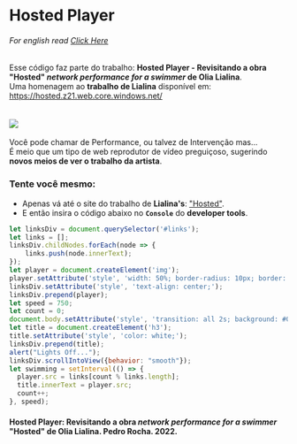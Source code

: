 # **Hosted Player**

###### For english read [Click Here](https://github.com/rochasdemarte/Hosted-Player/edit/main/README.md)<br/>
Esse código faz parte do trabalho: **Hosted Player - Revisitando a obra "Hosted" *network performance for a swimmer* de Olia Lialina**.<br/>
Uma homenagem ao **trabalho de Lialina** disponível em: https://hosted.z21.web.core.windows.net/<br/>
<br/>
<br/>
![](https://github.com/rochasdemarte/Hosted-Player/blob/main/Hosted-Player.gif)
<br/><br/>
Você pode chamar de Performance, ou talvez de  Intervenção mas...<br/>
É meio que um tipo de web reprodutor de vídeo preguiçoso, sugerindo **novos meios de ver o trabalho da artista**.
<br/>
### Tente você mesmo:
- Apenas vá até o site do trabalho de **Lialina's**: ["Hosted"](https://hosted.z21.web.core.windows.net/).<br/>
- E então insira o código abaixo no **`Console`** do **developer tools**.
```javascript
let linksDiv = document.querySelector('#links');
let links = [];
linksDiv.childNodes.forEach(node => {
    links.push(node.innerText);
});
let player = document.createElement('img');
player.setAttribute('style', 'width: 50%; border-radius: 10px; border: 2px solid black');
linksDiv.setAttribute('style', 'text-align: center;');
linksDiv.prepend(player);
let speed = 750;
let count = 0;
document.body.setAttribute('style', 'transition: all 2s; background: #090909; color: fdfdfd;');
let title = document.createElement('h3');
title.setAttribute('style', 'color: white;');
linksDiv.prepend(title);
alert("Lights Off...");
linksDiv.scrollIntoView({behavior: "smooth"});
let swimming = setInterval(() => {
  player.src = links[count % links.length];
  title.innerText = player.src;
  count++;
}, speed);
```
#### **Hosted Player**: Revisitando a obra *network performance for a swimmer* **"Hosted"** de **Olia Lialina**. Pedro Rocha. 2022.

